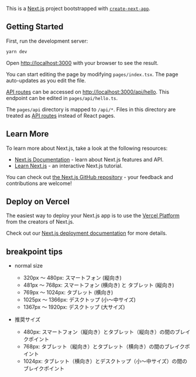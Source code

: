 This is a [Next.js](https://nextjs.org/) project bootstrapped with [`create-next-app`](https://github.com/vercel/next.js/tree/canary/packages/create-next-app).

## Getting Started

First, run the development server:

```bash
yarn dev
```

Open [http://localhost:3000](http://localhost:3000) with your browser to see the result.

You can start editing the page by modifying `pages/index.tsx`. The page auto-updates as you edit the file.

[API routes](https://nextjs.org/docs/api-routes/introduction) can be accessed on [http://localhost:3000/api/hello](http://localhost:3000/api/hello). This endpoint can be edited in `pages/api/hello.ts`.

The `pages/api` directory is mapped to `/api/*`. Files in this directory are treated as [API routes](https://nextjs.org/docs/api-routes/introduction) instead of React pages.

## Learn More

To learn more about Next.js, take a look at the following resources:

- [Next.js Documentation](https://nextjs.org/docs) - learn about Next.js features and API.
- [Learn Next.js](https://nextjs.org/learn) - an interactive Next.js tutorial.

You can check out [the Next.js GitHub repository](https://github.com/vercel/next.js/) - your feedback and contributions are welcome!

## Deploy on Vercel

The easiest way to deploy your Next.js app is to use the [Vercel Platform](https://vercel.com/new?utm_medium=default-template&filter=next.js&utm_source=create-next-app&utm_campaign=create-next-app-readme) from the creators of Next.js.

Check out our [Next.js deployment documentation](https://nextjs.org/docs/deployment) for more details.

## breakpoint tips

- normal size
  - 320px 〜 480px: スマートフォン (縦向き)
  - 481px 〜 768px: スマートフォン (横向き) と タブレット (縦向き)
  - 769px 〜 1024px: タブレット (横向き)
  - 1025px 〜 1366px: デスクトップ (小〜中サイズ)
  - 1367px 〜 1920px: デスクトップ (大サイズ)

- 推奨サイズ
  - 480px: スマートフォン（縦向き）とタブレット（縦向き）の間のブレイクポイント
  - 768px: タブレット（縦向き）とタブレット（横向き）の間のブレイクポイント
  - 1024px: タブレット（横向き）とデスクトップ（小〜中サイズ）の間のブレイクポイント
